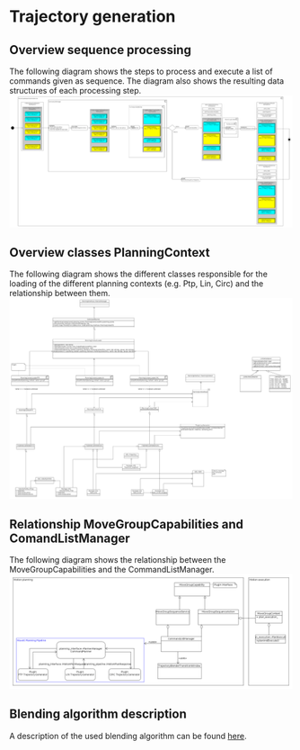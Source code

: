 # Trajectory generation

## Overview sequence processing
The following diagram shows the steps to process and execute
a list of commands given as sequence. The diagram also shows the resulting data
structures of each processing step.
![OverviewProcessing](sequence_processing_overview.png)

## Overview classes PlanningContext
The following diagram shows the different classes responsible for the loading
of the different planning contexts (e.g. Ptp, Lin, Circ) and the
relationship between them.
![DiagClassPlanningContext](diag_class_planning_context.png)

## Relationship MoveGroupCapabilities and ComandListManager
The following diagram shows the relationship between the MoveGroupCapabilities
and the CommandListManager.
![DiagClassCapabilities](diag_class_capabilities.png)

## Blending algorithm description
A description of the used blending algorithm can be found
[here](MotionBlendAlgorithmDescription.pdf).
